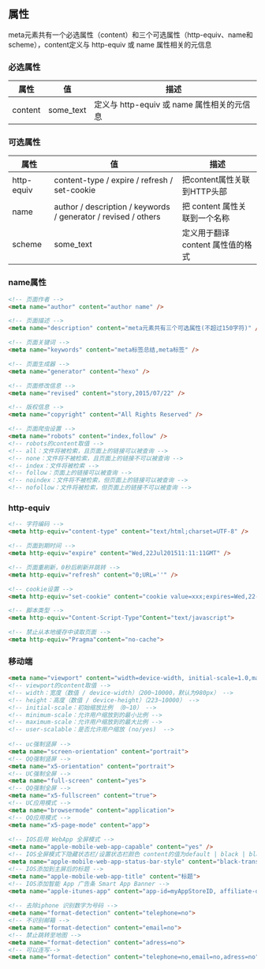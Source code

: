 ## 属性
meta元素共有一个必选属性（content）和三个可选属性（http-equiv、name和scheme），content定义与 http-equiv 或 name 属性相关的元信息

### 必选属性
属性 |	值 |  描述
---|---|---
content	| some_text | 定义与 http-equiv 或 name 属性相关的元信息

### 可选属性
属性 |	值 |  描述
---|---|---
http-equiv | content-type / expire / refresh / set-cookie	|把content属性关联到HTTP头部
name |	author / description / keywords / generator / revised / others |	把 content 属性关联到一个名称
scheme | some_text | 定义用于翻译 content 属性值的格式

### name属性

```html
<!-- 页面作者 -->
<meta name="author" content="author name" />

<!-- 页面描述 -->
<meta name="description" content="meta元素共有三个可选属性(不超过150字符)" />

<!-- 页面关键词 -->
<meta name="keywords" content="meta标签总结,meta标签" />

<!-- 页面生成器 -->
<meta name="generator" content="hexo" />

<!-- 页面修改信息 -->
<meta name="revised" content="story,2015/07/22" />

<!-- 版权信息 -->
<meta name="copyright" content="All Rights Reserved" />

<!-- 页面爬虫设置 -->
<meta name="robots" content="index,follow" />
<!-- robots的content取值 -->
<!-- all：文件将被检索，且页面上的链接可以被查询 -->
<!-- none：文件将不被检索，且页面上的链接不可以被查询 -->
<!-- index：文件将被检索 -->
<!-- follow：页面上的链接可以被查询 -->
<!-- noindex：文件将不被检索，但页面上的链接可以被查询 -->
<!-- nofollow：文件将被检索，但页面上的链接不可以被查询 -->
```

### http-equiv

```html
<!-- 字符编码 -->
<meta http-equiv="content-type" content="text/html;charset=UTF-8" />

<!-- 页面到期时间 -->
<meta http-equiv="expire" content="Wed,22Jul201511:11:11GMT" />

<!-- 页面重刷新，0秒后刷新并跳转 -->
<meta http-equiv="refresh" content="0;URL=''" />

<!-- cookie设置 -->
<meta http-equiv="set-cookie" content="cookie value=xxx;expires=Wed,22-Jul-201511:11:11GMT；path=/" />

<!-- 脚本类型 -->
<meta http-equiv="Content-Script-Type"Content="text/javascript">

<!-- 禁止从本地缓存中读取页面 -->
<meta http-equiv="Pragma"content="no-cache"> 
```

### 移动端

```html
<meta name="viewport" content="width=device-width, initial-scale=1.0,maximum-scale=1.0, user-scalable=no"/>
<!-- viewport的content取值 -->
<!-- width：宽度（数值 / device-width）（200~10000，默认为980px） -->
<!-- height：高度（数值 / device-height）（223~10000） -->
<!-- initial-scale：初始缩放比例 （0~10） -->
<!-- minimum-scale：允许用户缩放到的最小比例 -->
<!-- maximum-scale：允许用户缩放到的最大比例 -->
<!-- user-scalable：是否允许用户缩放 (no/yes)  -->
 
<!-- uc强制竖屏 -->
<meta name="screen-orientation" content="portrait">
<!-- QQ强制竖屏 -->
<meta name="x5-orientation" content="portrait">
<!-- UC强制全屏 -->
<meta name="full-screen" content="yes">
<!-- QQ强制全屏 -->
<meta name="x5-fullscreen" content="true">
<!-- UC应用模式 -->
<meta name="browsermode" content="application">
<!-- QQ应用模式 -->
<meta name="x5-page-mode" content="app">
 
<!-- IOS启用 WebApp 全屏模式 -->
<meta name="apple-mobile-web-app-capable" content="yes" />
<!-- IOS全屏模式下隐藏状态栏/设置状态栏颜色 content的值为default | black | black-translucent  -->
<meta name="apple-mobile-web-app-status-bar-style" content="black-translucent" />
<!-- IOS添加到主屏后的标题 -->
<meta name="apple-mobile-web-app-title" content="标题">
<!-- IOS添加智能 App 广告条 Smart App Banner -->
<meta name="apple-itunes-app" content="app-id=myAppStoreID, affiliate-data=myAffiliateData, app-argument=myURL">
 
<!-- 去除iphone 识别数字为号码 -->
<meta name="format-detection" content="telephone=no">
<!-- 不识别邮箱 -->
<meta name="format-detection" content="email=no">
<!-- 禁止跳转至地图 -->
<meta name="format-detection" content="adress=no">
<!-- 可以连写-->
<meta name="format-detection" content="telephone=no,email=no,adress=no">
```



